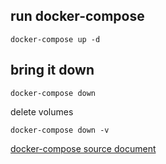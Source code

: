 ## run docker-compose

```
docker-compose up -d
```

## bring it down

```
docker-compose down
```
delete volumes

```
docker-compose down -v
```

<a href="https://docs.docker.com/engine/reference/commandline/compose_down/">docker-compose source document</a>
